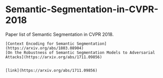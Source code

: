 # Semantic-Segmentation-in-CVPR-2018

Paper list of Semantic Segmentation in CVPR 2018.

```
[Context Encoding for Semantic Segmentation](https://arxiv.org/abs/1803.08904)
[On the Robustness of Semantic Segmentation Models to Adversarial Attacks](https://arxiv.org/abs/1711.09856)


[link](https://arxiv.org/abs/1711.09856)
```
